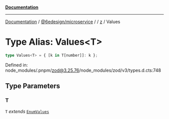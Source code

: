 [**Documentation**](../../../../../README.md)

***

[Documentation](../../../../../README.md) / [@6edesign/microservice](../../../README.md) / [](../../../README.md) / [z](../README.md) / Values

# Type Alias: Values&lt;T&gt;

```ts
type Values<T> = { [k in T[number]]: k };
```

Defined in: node\_modules/.pnpm/zod@3.25.76/node\_modules/zod/v3/types.d.cts:748

## Type Parameters

### T

`T` *extends* [`EnumValues`](EnumValues.md)
